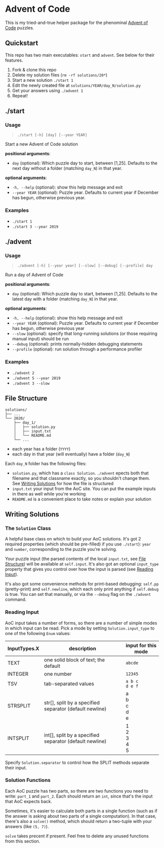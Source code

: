 # Advent of Code

This is my tried-and-true helper package for the phenominal [Advent of Code](https://adventofcode.com/) puzzles.

## Quickstart

This repo has two main executables: `start` and `advent`. See below for their features.

1. Fork & clone this repo
1. Delete my solution files (`rm -rf solutions/20*`)
1. Start a new solution `./start 1`
1. Edit the newly created file at `solutions/YEAR/day_N/solution.py`
1. Get your answers using `./advent 1`
1. Repeat!

## ./start

### Usage

> `./start [-h] [day] [--year YEAR]`

Start a new Advent of Code solution

**positional arguments**:

- `day` (optional): Which puzzle day to start, between [1,25]. Defaults to the next day without a folder (matching `day_N`) in that year.

**optional arguments**:

- `-h, --help` (optional): show this help message and exit
- `--year YEAR` (optional): Puzzle year. Defaults to current year if December has begun, otherwise previous year.

### Examples

- `./start 1`
- `./start 3 --year 2019`

## ./advent

### Usage

> `./advent [-h] [--year year] [--slow] [--debug] [--profile] day`

Run a day of Advent of Code

**positional arguments**:

- `day` (optional): Which puzzle day to start, between [1,25]. Defaults to the latest day with a folder (matching `day_N`) in that year.

**optional arguments**:

- `-h, --help` (optional): show this help message and exit
- `--year YEAR` (optional): Puzzle year. Defaults to current year if December has begun, otherwise previous year
- `--slow` (optional): specify that long-running solutions (or those requiring manual input) should be run
- `--debug` (optional): prints normally-hidden debugging statements
- `--profile` (optional): run solution through a performance profiler

### Examples

- `./advent 2`
- `./advent 5 --year 2019`
- `./advent 3 --slow`

## File Structure

<!-- generated with https://tree.nathanfriend.io/ -->

```
solutions/
├── ...
└── 2020/
    ├── day_1/
    │   ├── solution.py
    │   ├── input.txt
    │   └── README.md
    └── ...
```

- each year has a folder (`YYYY`)
- each day in that year (will eventually) have a folder (`day_N`)

Each `day_N` folder has the following files:

- `solution.py`, which has a `class Solution`. `./advent` epects both that filename and that classname exactly, so you shouldn't change them. See [Writing Solutions](#writing-solutions) for how the file is structured
- `input.txt` your input from the AoC site. You can put the example inputs in there as well while you're working
- `README.md` is a convenient place to take notes or explain your solution

## Writing Solutions

### The `Solution` Class

A helpful base class on which to build your AoC solutions. It's got 2 required properties (which should be pre-filled) if you use `./start`): `year` and `number`, corresponding to the puzzle you're solving.

Your puzzle input (the parsed contents of the local `input.txt`, see [File Structure](#file-structure)) will be available at `self.input`. It's also got an optional `input_type` property that gives you control over how the input is parsed (see [Reading Input](#reading-input)).

It's also got some convenience methods for print-based debugging: `self.pp` (pretty-print) and `self.newline`, which each only print anything if `self.debug` is true. You can set that manually, or via the `--debug` flag on the `./advent` command.

### Reading Input

AoC input takes a number of forms, so there are a number of simple modes in which input can be read. Pick a mode by setting `Solution.input_type` to one of the following `Enum` values:

| InputTypes.X | description                                             | input for this mode   |
| ------------ | ------------------------------------------------------- | --------------------- |
| TEXT         | one solid block of text; the default                    | `abcde`               |
| INTEGER      | one number                                              | `12345`               |
| TSV          | tab-separated values                                    | `a b c`<br>`d e f`    |
| STRSPLIT     | str[], split by a specified separator (default newline) | a<br>b<br>c<br>d<br>e |
| INTSPLIT     | int[], split by a specified separator (default newline) | 1<br>2<br>3<br>4<br>5 |

Specify `Solution.separator` to control how the SPLIT methods separate their input.

### Solution Functions

Each AoC puzzle has two parts, so there are two functions you need to write: `part_1` and `part_2`. Each should return an `int`, since that's the input that AoC expects back.

Sometimes, it's easier to calculate both parts in a single function (such as if the answer is asking about two parts of a single computation). In that case, there's also a `solve()` method, which should return a two-tuple with your answers (like `(5, 7)`).

`solve` takes precent if present. Feel free to delete any unused functions from this section.
